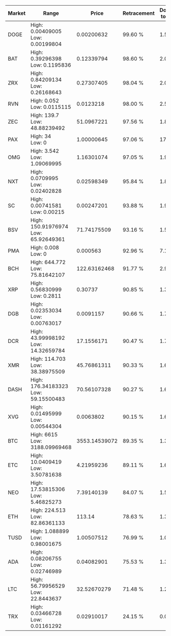 | Market | Range | Price| Retracement | Doubles to 50% |
| --- | --- | --- | --- | --- |
| DOGE | High: 0.00409005<br />Low: 0.00199804 | 0.00200632 | 99.60 % | 1.52 |
| BAT | High: 0.39296398<br />Low: 0.1195836 | 0.12339794 | 98.60 % | 2.08 |
| ZRX | High: 0.84209134<br />Low: 0.26168643 | 0.27307405 | 98.04 % | 2.02 |
| RVN | High: 0.052<br />Low: 0.0115115 | 0.0123218 | 98.00 % | 2.58 |
| ZEC | High: 139.7<br />Low: 48.88239492 | 51.0967221 | 97.56 % | 1.85 |
| PAX | High: 34<br />Low: 0 | 1.00000645 | 97.06 % | 17.00 |
| OMG | High: 3.542<br />Low: 1.09069995 | 1.16301074 | 97.05 % | 1.99 |
| NXT | High: 0.0709995<br />Low: 0.02402828 | 0.02598349 | 95.84 % | 1.83 |
| SC | High: 0.00741581<br />Low: 0.00215 | 0.00247201 | 93.88 % | 1.93 |
| BSV | High: 150.91976974<br />Low: 65.92649361 | 71.74175509 | 93.16 % | 1.51 |
| PMA | High: 0.008<br />Low: 0 | 0.000563 | 92.96 % | 7.10 |
| BCH | High: 644.772<br />Low: 75.81642107 | 122.63162468 | 91.77 % | 2.94 |
| XRP | High: 0.56830999<br />Low: 0.2811 | 0.30737 | 90.85 % | 1.38 |
| DGB | High: 0.02353034<br />Low: 0.00763017 | 0.0091157 | 90.66 % | 1.71 |
| DCR | High: 43.99998192<br />Low: 14.32659784 | 17.1556171 | 90.47 % | 1.70 |
| XMR | High: 114.703<br />Low: 38.38975509 | 45.76861311 | 90.33 % | 1.67 |
| DASH | High: 176.34183323<br />Low: 59.15500483 | 70.56107328 | 90.27 % | 1.67 |
| XVG | High: 0.01495999<br />Low: 0.00544304 | 0.0063802 | 90.15 % | 1.60 |
| BTC | High: 6615<br />Low: 3188.09969468 | 3553.14539072 | 89.35 % | 1.38 |
| ETC | High: 10.0409419<br />Low: 3.50781638 | 4.21959236 | 89.11 % | 1.61 |
| NEO | High: 17.53815306<br />Low: 5.46825273 | 7.39140139 | 84.07 % | 1.56 |
| ETH | High: 224.513<br />Low: 82.86361133 | 113.14 | 78.63 % | 1.36 |
| TUSD | High: 1.088899<br />Low: 0.98001675 | 1.00507512 | 76.99 % | 1.03 |
| ADA | High: 0.08206755<br />Low: 0.02746989 | 0.04082901 | 75.53 % | 1.34 |
| LTC | High: 56.79956529<br />Low: 22.8443637 | 32.52670279 | 71.48 % | 1.22 |
| TRX | High: 0.03466728<br />Low: 0.01161292 | 0.02910017 | 24.15 % | 0.00 |

